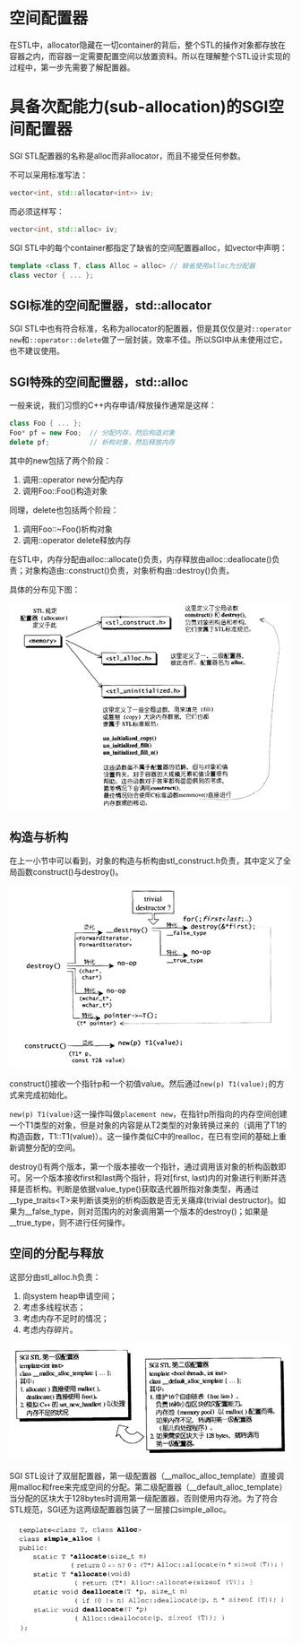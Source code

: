 # 空间配置器

在STL中，allocator隐藏在一切container的背后，整个STL的操作对象都存放在容器之内，而容器一定需要配置空间以放置资料。所以在理解整个STL设计实现的过程中，第一步先需要了解配置器。



# 具备次配能力(sub-allocation)的SGI空间配置器

SGI STL配置器的名称是alloc而非allocator，而且不接受任何参数。

不可以采用标准写法：

```c++
vector<int, std::allocator<int>> iv;
```

而必须这样写：

```c++
vector<int, std::alloc> iv;
```

SGI STL中的每个container都指定了缺省的空间配置器alloc，如vector中声明：

```c++
template <class T, class Alloc = alloc> // 缺省使用alloc为分配器
class vector { ... };
```



## SGI标准的空间配置器，std::allocator

SGI STL中也有符合标准，名称为allocator的配置器，但是其仅仅是对`::operator new`和`::operator::delete`做了一层封装，效率不佳。所以SGI中从未使用过它，也不建议使用。

## SGI特殊的空间配置器，std::alloc

一般来说，我们习惯的C++内存申请/释放操作通常是这样：

```c++
class Foo { ... };
Foo* pf = new Foo;	// 分配内存，然后构造对象
delete pf;			// 析构对象，然后释放内存
```

其中的new包括了两个阶段：

1. 调用::operator new分配内存
2. 调用Foo::Foo()构造对象

同理，delete也包括两个阶段：

1. 调用Foo::~Foo()析构对象
2. 调用::operator delete释放内存

在STL中，内存分配由alloc::allocate()负责，内存释放由alloc::deallocate()负责；对象构造由::construct()负责，对象析构由::destroy()负责。

具体的分布见下图：

![alloc](./pics/alloc.png)



## 构造与析构

在上一小节中可以看到，对象的构造与析构由stl_construct.h负责，其中定义了全局函数construct()与destroy()。

![construct](./pics/constuct.png)

construct()接收一个指针p和一个初值value。然后通过`new(p) T1(value);`的方式来完成初始化。

`new(p) T1(value)`这一操作叫做`placement new`，在指针p所指向的内存空间创建一个T1类型的对象，但是对象的内容是从T2类型的对象转换过来的（调用了T1的构造函数，T1::T1(value)）。这一操作类似C中的realloc，在已有空间的基础上重新调整分配的空间。

destroy()有两个版本，第一个版本接收一个指针，通过调用该对象的析构函数即可。另一个版本接收first和last两个指针，将对[first, last)内的对象进行判断并选择是否析构。判断是依据value_type()获取迭代器所指对象类型，再通过__type_traits\<T>来判断该类别的析构函数是否无关痛痒(trivial destructor)。如果为\_\_false_type，则对范围内的对象调用第一个版本的destroy()；如果是\_\_true_type，则不进行任何操作。

## 空间的分配与释放

这部分由stl_alloc.h负责：

1. 向system heap申请空间；
2. 考虑多线程状态；
3. 考虑内存不足时的情况；
4. 考虑内存碎片。

![construct](./pics/alloc1.png)

SGI STL设计了双层配置器，第一级配置器（__malloc_alloc_template）直接调用malloc和free来完成空间的分配。第二级配置器（\_\_default_alloc_template）当分配的区块大于128bytes时调用第一级配置器，否则使用内存池。为了符合STL规范，SGI还为这两级配置器包装了一层接口simple\_alloc。

![construct](./pics/alloc2.png)




